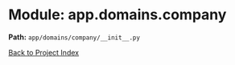 # Module: app.domains.company

**Path:** `app/domains/company/__init__.py`

[Back to Project Index](../../../../index.md)
